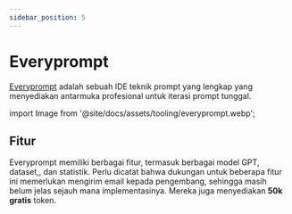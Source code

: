 ```yaml
---
sidebar_position: 5
---
```


# Everyprompt

[Everyprompt](https://www.everyprompt.com) adalah sebuah IDE teknik prompt yang lengkap yang menyediakan antarmuka profesional untuk iterasi prompt tunggal.


import Image from '@site/docs/assets/tooling/everyprompt.webp';

<div style={{textAlign: 'center'}}>
  <LazyLoadImage src={Image} style={{width: "750px"}} />
</div>

## Fitur

Everyprompt memiliki berbagai fitur, termasuk berbagai model GPT, dataset,, dan statistik. Perlu dicatat bahwa dukungan untuk beberapa fitur ini memerlukan mengirim email kepada pengembang, sehingga masih belum jelas sejauh mana implementasinya. Mereka juga menyediakan **50k gratis** token. 